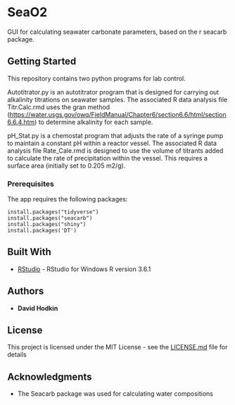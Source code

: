 # SeaO2
GUI for calculating seawater carbonate parameters, based on the r seacarb package. 

## Getting Started

This repository contains two python programs for lab control.

Autotitrator.py is an autotitrator program that is designed for carrying out alkalinity titrations on seawater samples. The associated R data analysis file Titr.Calc.rmd uses the gran method (https://water.usgs.gov/owq/FieldManual/Chapter6/section6.6/html/section6.6.4.htm) to determine alkalinity for each sample.

pH_Stat.py is a chemostat program that adjusts the rate of a syringe pump to maintain a constant pH within a reactor vessel. The associated R data analysis file Rate_Cale.rmd is designed to use the volume of titrants added to calculate the rate of precipitation within the vessel. This requires a surface area (initially set to 0.205 m2/g).

### Prerequisites

The app requires the following packages:
```
install.packages("tidyverse")
install.packages("seacarb")
install.packages("shiny")
install.packages('DT')
```
## Built With

* [RStudio](https://rstudio.com/products/rstudio/download/#download) - RStudio for Windows R version 3.6.1

## Authors

* **David Hodkin**

## License

This project is licensed under the MIT License - see the [LICENSE.md](LICENSE.md) file for details

## Acknowledgments

* The Seacarb package was used for calculating water compositions 
